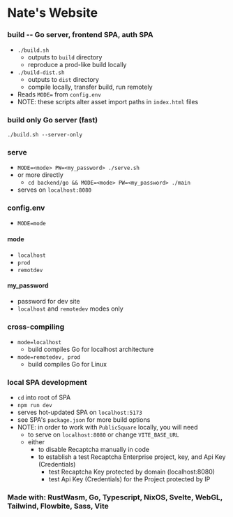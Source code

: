 # Nate's Website

### build -- Go server, frontend SPA, auth SPA
- `./build.sh`
  - outputs to `build` directory
  - reproduce a prod-like build locally
- `./build-dist.sh`
  - outputs to `dist` directory
  - compile locally, transfer build, run remotely
- Reads `MODE=` from `config.env`
- NOTE: these scripts alter asset import paths in `index.html` files

### build only Go server (fast)
`./build.sh --server-only`

### serve
- `MODE=<mode> PW=<my_password> ./serve.sh`
- or more directly
  - `cd backend/go && MODE=<mode> PW=<my_password> ./main`
- serves on `localhost:8080`

### config.env
- `MODE=mode`

#### mode
- `localhost`
- `prod`
- `remotdev`

#### my_password
- password for dev site
- `localhost` and `remotedev` modes only

### cross-compiling
- `mode=localhost`
  - build compiles Go for localhost architecture
- `mode=remotedev, prod`
  - build compiles Go for Linux

### local SPA development
- `cd` into root of SPA
- `npm run dev`
- serves hot-updated SPA on `localhost:5173`
- see SPA's `package.json` for more build options
- NOTE: in order to work with `PublicSquare` locally, you will need
    - to serve on `localhost:8080` or change `VITE_BASE_URL`
    - either
      - to disable Recaptcha manually in code
      - to establish a test Recaptcha Enterprise project, key, and Api Key (Credentials)
        - test Recaptcha Key protected by domain (localhost:8080)
        - test Api Key (Credentials) for the Project protected by IP

### Made with: RustWasm, Go, Typescript, NixOS, Svelte, WebGL, Tailwind, Flowbite, Sass, Vite
